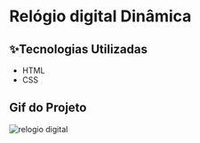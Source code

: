 # Relógio digital Dinâmica


## ✨Tecnologias Utilizadas
* HTML
* CSS

## Gif do Projeto

![relogio digital](https://github.com/user-attachments/assets/c951b3de-e14f-4a05-bb86-f7b08e6eddc0)

